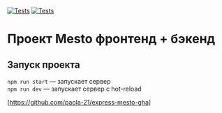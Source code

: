 [![Tests](../../actions/workflows/tests-13-sprint.yml/badge.svg)](../../actions/workflows/tests-13-sprint.yml) [![Tests](../../actions/workflows/tests-14-sprint.yml/badge.svg)](../../actions/workflows/tests-14-sprint.yml)
# Проект Mesto фронтенд + бэкенд


## Запуск проекта

`npm run start` — запускает сервер   
`npm run dev` — запускает сервер с hot-reload  



[https://github.com/paola-21/express-mesto-gha]
